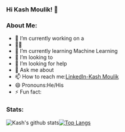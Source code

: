 ### Hi Kash Moulik! 👋

### About Me:
- 🔭 I’m currently working on a 
- 💪🏻 
- 🌱 I’m currently learning Machine Learning
- 👯 I’m looking to 
- 🤔 I’m looking for help 
- 💬 Ask me about 
- 📫 How to reach me:[LinkedIn-Kash Moulik](https://www.linkedin.com/in/kash-moulik-0348881a0/)
- 😄 Pronouns:He/His
- ⚡ Fun fact:

### Stats:
  ![Kash's github stats](https://github-readme-stats.vercel.app/api?username=BlazeAxel99&show_icons=true&theme=tokyonight)[![Top Langs](https://github-readme-stats.vercel.app/api/top-langs/?username=BlazeAxel99&layout=compact)](https://github.com/BlazeAxel99/github-readme-stats)
